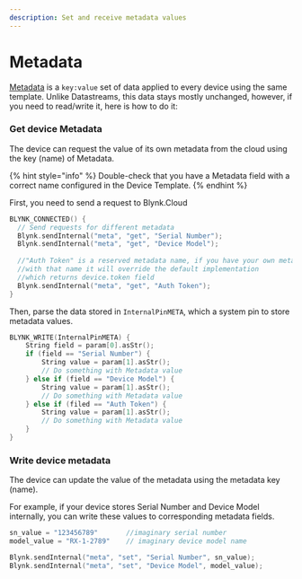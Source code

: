 ```yaml
---
description: Set and receive metadata values
---
```


# Metadata

[Metadata](../blynk.console/templates/metadata/) is a `key:value` set of data applied to every device using the same template. Unlike Datastreams, this data stays mostly unchanged, however, if you need to read/write it, here is how to do it:&#x20;

### Get device Metadata

The device can request the value of its own metadata from the cloud using the key (name) of Metadata.

{% hint style="info" %}
Double-check that you have a Metadata field with a correct name configured in the Device Template.
{% endhint %}

First, you need to send a request to Blynk.Cloud

```cpp
BLYNK_CONNECTED() {
  // Send requests for different metadata
  Blynk.sendInternal("meta", "get", "Serial Number");
  Blynk.sendInternal("meta", "get", "Device Model");
  
  //"Auth Token" is a reserved metadata name, if you have your own metadata
  //with that name it will override the default implementation
  //which returns device.token field
  Blynk.sendInternal("meta", "get", "Auth Token");
}
```

Then, parse the data stored in `InternalPinMETA`, which a system pin to store metadata values.

```cpp
BLYNK_WRITE(InternalPinMETA) {
    String field = param[0].asStr();
    if (field == "Serial Number") {
        String value = param[1].asStr();
        // Do something with Metadata value
    } else if (field == "Device Model") {
        String value = param[1].asStr();
        // Do something with Metadata value
    } else if (filed == "Auth Token") {
        String value = param[1].asStr();
        // Do something with Metadata value
    }
}
```

### Write device metadata

The device can update the value of the metadata using the metadata key (name).&#x20;

For example, if your device stores Serial Number and Device Model internally, you can write these values to corresponding metadata fields. &#x20;

```cpp
sn_value = "123456789"       //imaginary serial number
model_value = "RX-1-2789"    // imaginary device model name

Blynk.sendInternal("meta", "set", "Serial Number", sn_value);
Blynk.sendInternal("meta", "set", "Device Model", model_value);
```
